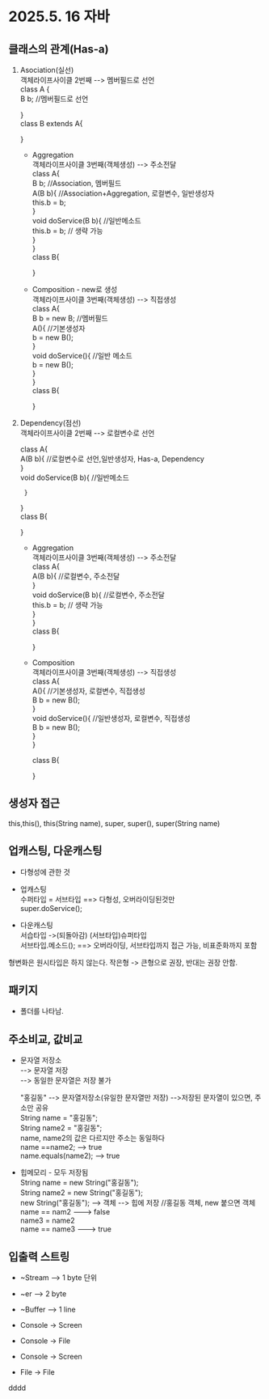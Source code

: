 # 2025.5. 16 자바 

## 클래스의 관계(Has-a)   
   
1. Asociation(실선)   
   객체라이프사이클 2번째 --> 멤버필드로 선언   
   class A {   
    B b; //멤버필드로 선언   
   
   }   
   class B extends A{   
   
   }   
   
    - Aggregation   
      객체라이프사이클 3번째(객체생성) --> 주소전달   
      class A{   
        B b; //Association, 멤버필드   
        A(B b){ //Association+Aggregation, 로컬변수, 일반생성자   
           this.b = b;   
        }   
        void doService(B b){ //일반메소드   
            this.b = b; // 생략 가능   
        }   
      }   
      class B{   
   
      }   
   
    - Composition - new로 생성   
      객체라이프사이클 3번째(객체생성) --> 직접생성   
      class A{   
        B b = new B; //멤버필드   
        A(){ //기본생성자   
            b = new B();   
        }   
        void doService(){ //일반 메소드   
            b = new B();   
        }   
      }   
      class B{   
   
      }   
         
   
   
2. Dependency(점선)   
   객체라이프사이클 2번째 --> 로컬변수로 선언   
   
    class A{   
        A(B b){ //로컬변수로 선언,일반생성자, Has-a, Dependency   
        }   
        void doService(B b){ //일반메소드   
   
        }   
    }   
    class B{   
   
    }   
    - Aggregation   
      객체라이프사이클 3번째(객체생성) --> 주소전달   
      class A{   
        A(B b){ //로컬변수, 주소전달   
        }   
        void doService(B b){ //로컬변수, 주소전달   
            this.b = b; // 생략 가능   
        }   
      }   
      class B{   
   
      }   
       
    - Composition   
      객체라이프사이클 3번째(객체생성) --> 직접생성   
      class A{   
        A(){ //기본생성자, 로컬변수, 직접생성   
            B b = new B();   
        }   
        void doService(){ //일반생성자, 로컬변수, 직접생성   
            B b = new B();   
        }   
      }   
         
      class B{   
   
      }   

## 생성자 접근
this,this(), this(String name), super, super(), super(String name)   
    
## 업캐스팅, 다운캐스팅
   - 다형성에 관한 것    
    
   - 업캐스팅    
     수퍼타입 = 서브타입 ==> 다형성, 오버라이딩된것만    
     super.doService();    
    
   - 다운캐스팅    
     서습타입 ->(되돌아감) (서브타입)슈퍼타입    
     서브타입.메소드(); ==> 오버라이딩, 서브타입까지 접근 가능, 비표준화까지 포함    
    
   형변화은 원시타입은 하지 않는다. 작은형 -> 큰형으로 권장, 반대는 권장 안함.     
    
## 패키지 
- 폴더를 나타남.    

## 주소비교, 값비교
   * 문자열 저장소    
      --> 문자열 저장    
      --> 동일한 문자열은 저장 불가    
     
     "홍길동" --> 문자열저장소(유일한 문자열만 저장) -->저장된 문자열이 있으면, 주소만 공유    
     String name = "홍길동";    
     String name2 = "홍길동";    
     name, name2의 값은 다르지만 주소는 동일하다    
     name ==name2;       --> true    
     name.equals(name2); --> true    
    
   * 힙메모리 - 모두 저장됨     
     String name = new String("홍길동");    
     String name2 = new String("홍길동");      
     new String("홍길동"); --> 객체 --> 힙에 저장 //홍길동 객체, new 붙으면 객체     
     name == nam2 ---> false    
     name3 = name2    
     name == name3 ---> true    
    
## 입출력 스트링
   * ~Stream --> 1 byte 단위
   * ~er --> 2 byte
   * ~Buffer --> 1 line

   * Console -> Screen
   * Console -> File
   * Console -> Screen
   * File -> File

dddd
    
